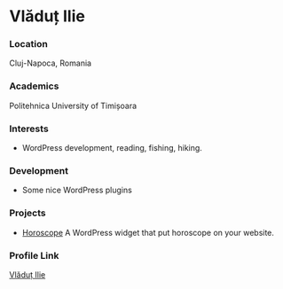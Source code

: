 # Vlăduț Ilie

### Location

Cluj-Napoca, Romania

### Academics

Politehnica University of Timișoara

### Interests

- WordPress development, reading, fishing, hiking.

### Development

- Some nice WordPress plugins

### Projects

- [Horoscope](https://github.com/vladutilie/horoscop) A WordPress widget that put horoscope on your website.

### Profile Link

[Vlăduț Ilie](https://github.com/vladutilie)